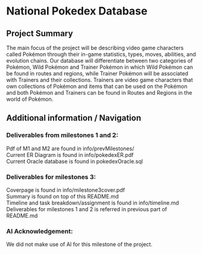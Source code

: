 # National Pokedex Database  
## Project Summary  
The main focus of the project will be describing video game characters called Pokémon through
their in-game statistics, types, moves, abilities, and evolution chains. Our database will differentiate between two categories of Pokémon, Wild Pokémon and Trainer Pokémon in which Wild Pokémon can be found in routes and regions, while Trainer Pokémon will be associated with Trainers and their collections. Trainers are video game characters that own collections of Pokémon and items that can be used on the Pokémon and both Pokémon and Trainers can be found in Routes and Regions in the world of Pokémon.  

## Additional information / Navigation  
### Deliverables from milestones 1 and 2: 
Pdf of M1 and M2 are found in info/prevMilestones/  
Current ER Diagram is found in info/pokedexER.pdf  
Current Oracle database is found in pokedexOracle.sql  

### Deliverables for milestones 3:  
Coverpage is found in info/milestone3cover.pdf  
Summary is found on top of this README.md  
Timeline and task breakdown/assignment is found in info/timeline.md  
Deliverables for milestones 1 and 2 is referred in previous part of README.md  

### AI Acknowledgement:  
We did not make use of AI for this milestone of the project.  

